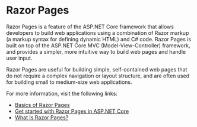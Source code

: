 # Razor Pages

Razor Pages is a feature of the ASP.NET Core framework that allows developers to build web applications using a combination of Razor markup (a markup syntax for defining dynamic HTML) and C# code. Razor Pages is built on top of the ASP.NET Core MVC (Model-View-Controller) framework, and provides a simpler, more intuitive way to build web pages and handle user input.

Razor Pages are useful for building simple, self-contained web pages that do not require a complex navigation or layout structure, and are often used for building small to medium-size web applications.

For more information, visit the following links:

- [Basics of Razor Pages](https://www.jetbrains.com/dotnet/guide/tutorials/basics/razor-pages/)
- [Get started with Razor Pages in ASP.NET Core](https://learn.microsoft.com/en-us/aspnet/core/tutorials/razor-pages/?view=aspnetcore-7.0)
- [What Is Razor Pages?](https://www.learnrazorpages.com/)
